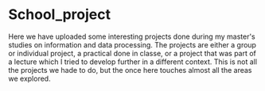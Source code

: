 # School_project
Here we have uploaded some interesting projects done during my master's studies on information and data processing. The projects are either a group or individual project, a practical done in classe, or a project that was part of a lecture which I tried to develop further in a different context. This is not all the projects we hade to do, but the once here touches almost all the areas we explored.
